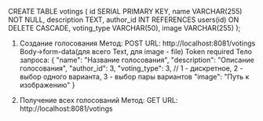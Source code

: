 CREATE TABLE votings (
    id SERIAL PRIMARY KEY,
    name VARCHAR(255) NOT NULL,
    description TEXT,
    author_id INT REFERENCES users(id) ON DELETE CASCADE,
    voting_type VARCHAR(50),
    image VARCHAR(255)
);

1. Создание голосования
Метод: POST
URL: http://localhost:8081/votings
Body->form-data(для всего Text, для image - file)
Token required
Тело запроса:
{
    "name": "Название голосования",
    "description": "Описание голосования",
    "author_id": 3,
    "voting_type": 3, // 1 - дискретное, 2 - выбор одного варианта, 3 - выбор пары вариантов
    "image": "Путь к изображению"
}

2. Получение всех голосований
Метод: GET
URL: http://localhost:8081/votings


